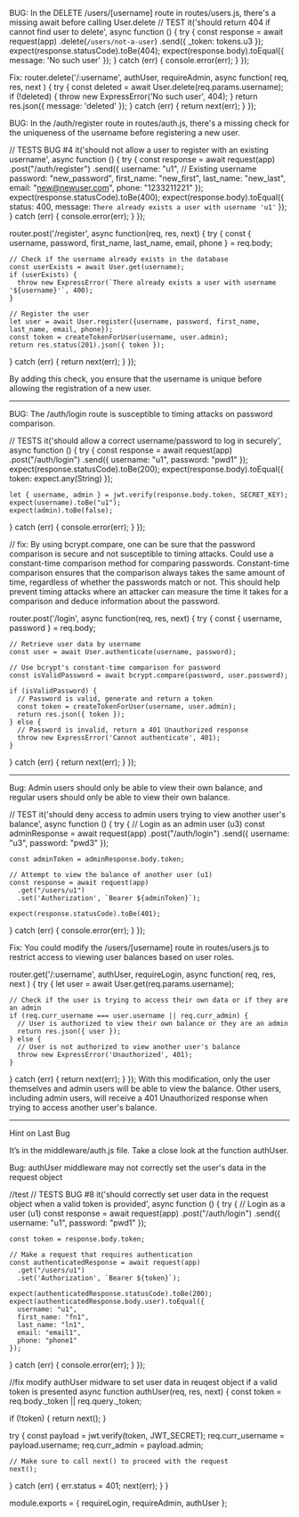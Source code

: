 BUG: In the DELETE /users/[username] route in routes/users.js, there's a missing await before calling User.delete
// TEST
it('should return 404 if cannot find user to delete', async function () {
  try {
    const response = await request(app)
      .delete(`/users/not-a-user`)
      .send({ _token: tokens.u3 });
    expect(response.statusCode).toBe(404);
    expect(response.body).toEqual({ message: 'No such user' });
  } catch (err) {
    console.error(err);
  }
});

Fix: 
router.delete('/:username', authUser, requireAdmin, async function(
  req,
  res,
  next
) {
  try {
    const deleted = await User.delete(req.params.username);
    if (!deleted) {
      throw new ExpressError('No such user', 404);
    }
    return res.json({ message: 'deleted' });
  } catch (err) {
    return next(err);
  }
});

BUG: In the /auth/register route in routes/auth.js, there's a missing check for the uniqueness of the username before registering a new user.

// TESTS BUG #4
it('should not allow a user to register with an existing username', async function () {
  try {
    const response = await request(app)
      .post("/auth/register")
      .send({
        username: "u1", // Existing username
        password: "new_password",
        first_name: "new_first",
        last_name: "new_last",
        email: "new@newuser.com",
        phone: "1233211221"
      });
    expect(response.statusCode).toBe(400);
    expect(response.body).toEqual({
      status: 400,
      message: `There already exists a user with username 'u1'`
    });
  } catch (err) {
    console.error(err);
  }
});

router.post('/register', async function(req, res, next) {
  try {
    const { username, password, first_name, last_name, email, phone } = req.body;

    // Check if the username already exists in the database
    const userExists = await User.get(username);
    if (userExists) {
      throw new ExpressError(`There already exists a user with username '${username}'`, 400);
    }

    // Register the user
    let user = await User.register({username, password, first_name, last_name, email, phone});
    const token = createTokenForUser(username, user.admin);
    return res.status(201).json({ token });
  } catch (err) {
    return next(err);
  }
});

By adding this check, you ensure that the username is unique before allowing the registration of a new user.


*****************************
BUG: The /auth/login route is susceptible to timing attacks on password comparison.


// TESTS 
it('should allow a correct username/password to log in securely', async function () {
  try {
    const response = await request(app)
      .post("/auth/login")
      .send({
        username: "u1",
        password: "pwd1"
      });
    expect(response.statusCode).toBe(200);
    expect(response.body).toEqual({ token: expect.any(String) });

    let { username, admin } = jwt.verify(response.body.token, SECRET_KEY);
    expect(username).toBe("u1");
    expect(admin).toBe(false);
  } catch (err) {
    console.error(err);
  }
});

// fix: By using bcrypt.compare, one can be sure that the password comparison is secure and not susceptible to timing attacks. Could use a constant-time comparison method for comparing passwords. Constant-time comparison ensures that the comparison always takes the same amount of time, regardless of whether the passwords match or not. This should help prevent timing attacks where an attacker can measure the time it takes for a comparison and deduce information about the password.


router.post('/login', async function(req, res, next) {
  try {
    const { username, password } = req.body;

    // Retrieve user data by username
    const user = await User.authenticate(username, password);

    // Use bcrypt's constant-time comparison for password
    const isValidPassword = await bcrypt.compare(password, user.password);

    if (isValidPassword) {
      // Password is valid, generate and return a token
      const token = createTokenForUser(username, user.admin);
      return res.json({ token });
    } else {
      // Password is invalid, return a 401 Unauthorized response
      throw new ExpressError('Cannot authenticate', 401);
    }
  } catch (err) {
    return next(err);
  }
});




***************************
Bug: Admin users should only be able to view their own balance, and regular users should only be able to view their own balance.

// TEST
it('should deny access to admin users trying to view another user\'s balance', async function () {
  try {
    // Login as an admin user (u3)
    const adminResponse = await request(app)
      .post("/auth/login")
      .send({
        username: "u3",
        password: "pwd3"
      });

    const adminToken = adminResponse.body.token;

    // Attempt to view the balance of another user (u1)
    const response = await request(app)
      .get("/users/u1")
      .set('Authorization', `Bearer ${adminToken}`);

    expect(response.statusCode).toBe(401);
  } catch (err) {
    console.error(err);
  }
});


Fix: You could modify the /users/[username] route in routes/users.js to restrict access to viewing user balances based on user roles.

router.get('/:username', authUser, requireLogin, async function(
  req,
  res,
  next
) {
  try {
    let user = await User.get(req.params.username);

    // Check if the user is trying to access their own data or if they are an admin
    if (req.curr_username === user.username || req.curr_admin) {
      // User is authorized to view their own balance or they are an admin
      return res.json({ user });
    } else {
      // User is not authorized to view another user's balance
      throw new ExpressError('Unauthorized', 401);
    }
  } catch (err) {
    return next(err);
  }
});
With this modification, only the user themselves and admin users will be able to view the balance. Other users, including admin users, will receive a 401 Unauthorized response when trying to access another user's balance.




****************************
Hint on Last Bug

It’s in the middleware/auth.js file. Take a close look at the function authUser.

Bug: authUser middleware may not correctly set the user's data in the request object 

//test
// TESTS BUG #8
it('should correctly set user data in the request object when a valid token is provided', async function () {
  try {
    // Login as a user (u1)
    const response = await request(app)
      .post("/auth/login")
      .send({
        username: "u1",
        password: "pwd1"
      });

    const token = response.body.token;

    // Make a request that requires authentication
    const authenticatedResponse = await request(app)
      .get("/users/u1")
      .set('Authorization', `Bearer ${token}`);

    expect(authenticatedResponse.statusCode).toBe(200);
    expect(authenticatedResponse.body.user).toEqual({
      username: "u1",
      first_name: "fn1",
      last_name: "ln1",
      email: "email1",
      phone: "phone1"
    });
  } catch (err) {
    console.error(err);
  }
});

//fix modify authUser midware to set user data in reuqest object if a valid token is presented 
async function authUser(req, res, next) {
  const token = req.body._token || req.query._token;

  if (!token) {
    return next();
  }

  try {
    const payload = jwt.verify(token, JWT_SECRET);
    req.curr_username = payload.username;
    req.curr_admin = payload.admin;
    
    // Make sure to call next() to proceed with the request
    next();
  } catch (err) {
    err.status = 401;
    next(err);
  }
}

module.exports = {
  requireLogin,
  requireAdmin,
  authUser
};
